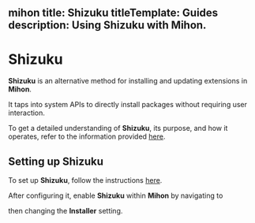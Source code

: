 mihon
title: Shizuku
titleTemplate: Guides
description: Using Shizuku with Mihon.
---

# Shizuku
**Shizuku** is an alternative method for installing and updating extensions in **Mihon**.

It taps into system APIs to directly install packages without requiring user interaction.

To get a detailed understanding of **Shizuku**, its purpose, and how it operates, refer to the information provided [here](https://shizuku.rikka.app/introduction/).

## Setting up Shizuku
To set up **Shizuku**, follow the instructions [here](https://shizuku.rikka.app/guide/setup/).

After configuring it, enable **Shizuku** within **Mihon** by navigating to <nav to="advanced"> then changing the **Installer** setting.
